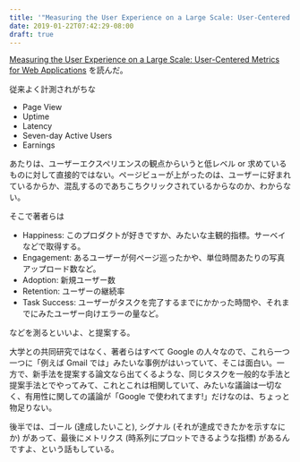 ```yaml
---
title: '"Measuring the User Experience on a Large Scale: User-Centered Metrics for Web Applications" を読んだ'
date: 2019-01-22T07:42:29-08:00
draft: true
---
```

[Measuring the User Experience on a Large Scale: User-Centered Metrics for Web Applications][Kerry_et_al_2010] を読んだ。

従来よく計測されがちな

* Page View
* Uptime
* Latency
* Seven-day Active Users
* Earnings

あたりは、ユーザーエクスペリエンスの観点からいうと低レベル or 求めているものに対して直接的ではない。ページビューが上がったのは、ユーザーに好まれているからか、混乱するのであちこちクリックされているからなのか、わからない。

そこで著者らは

* Happiness: このプロダクトが好きですか、みたいな主観的指標。サーベイなどで取得する。
* Engagement: あるユーザーが何ページ巡ったかや、単位時間あたりの写真アップロード数など。
* Adoption: 新規ユーザー数
* Retention: ユーザーの継続率
* Task Success: ユーザーがタスクを完了するまでにかかった時間や、それまでにみたユーザー向けエラーの量など。

などを測るといいよ、と提案する。

大学との共同研究ではなく、著者らはすべて Google の人々なので、これら一つ一つに「例えば Gmail では」みたいな事例がはいっていて、そこは面白い。一方で、新手法を提案する論文なら出てくるような、同じタスクを一般的な手法と提案手法とでやってみて、これとこれは相関していて、みたいな議論は一切なく、有用性に関しての議論が「Google で使われてます!」だけなのは、ちょっと物足りない。

後半では、ゴール (達成したいこと), シグナル (それが達成できたかを示すなにか) があって、最後にメトリクス (時系列にプロットできるような指標) があるんですよ、という話もしている。

[Kerry_et_al_2010]: https://ai.google/research/pubs/pub36299